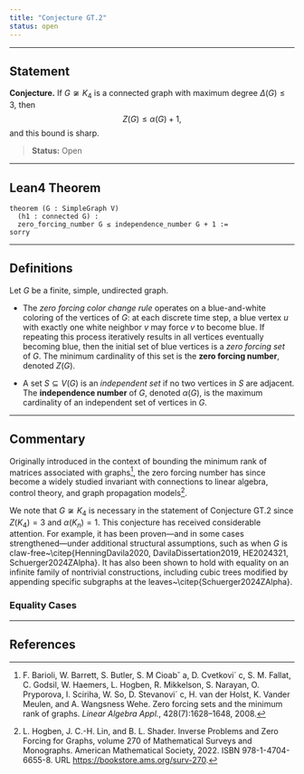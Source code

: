 ```yaml
---
title: "Conjecture GT.2"
status: open
---
```


---

## Statement

**Conjecture.** If $G \not\cong K_4$ is a connected graph with maximum degree $\Delta(G) \leq 3$, then
$$
Z(G) \leq \alpha(G) + 1,
$$
and this bound is sharp.

> **Status:** <span class="badge status-open">Open</span>

---

## Lean4 Theorem

```lean
theorem (G : SimpleGraph V)
  (h1 : connected G) :
  zero_forcing_number G ≤ independence_number G + 1 :=
sorry
```

---

## Definitions

Let $G$ be a finite, simple, undirected graph.

- The *zero forcing color change rule* operates on a blue-and-white coloring of the vertices of $G$: at each discrete time step, a blue vertex $u$ with exactly one white neighbor $v$ may force $v$ to become blue. If repeating this process iteratively results in all vertices eventually becoming blue, then the initial set of blue vertices is a *zero forcing set* of $G$. The minimum cardinality of this set is the **zero forcing number**, denoted $Z(G)$.

- A set $S\subseteq V(G)$ is an *independent set* if no two vertices in $S$ are adjacent. The **independence number** of $G$, denoted $\alpha(G)$, is the maximum cardinality of an independent set of vertices in $G$.

---

## Commentary

Originally introduced in the context of bounding the minimum rank of matrices associated with graphs[^aim], the zero forcing number has since become a widely studied invariant with connections to linear algebra, control theory, and graph propagation models[^zbook].

We note that $G \not\cong K_4$ is necessary in the statement of Conjecture GT.2 since $Z(K_4) = 3$ and $\alpha(K_n) = 1$. This conjecture has received considerable attention. For example, it has been proven—and in some cases strengthened—under additional structural assumptions, such as when $G$ is claw-free~\citep{HenningDavila2020, DavilaDissertation2019, HE2024321, Schuerger2024ZAlpha}. It has also been shown to hold with equality on an infinite family of nontrivial constructions, including cubic trees modified by appending specific subgraphs at the leaves~\citep{Schuerger2024ZAlpha}.

### Equality Cases

---

## References

[^aim]: F. Barioli, W. Barrett, S. Butler, S. M Cioab˘ a, D. Cvetkovi´ c, S. M. Fallat, C. Godsil, W. Haemers, L. Hogben, R. Mikkelson, S. Narayan, O. Pryporova, I. Sciriha, W. So, D. Stevanovi´ c, H. van der Holst, K. Vander Meulen, and A. Wangsness Wehe. Zero forcing sets and the minimum rank of graphs. *Linear Algebra Appl.*, 428(7):1628–1648, 2008.

[^zbook]: L. Hogben, J. C.-H. Lin, and B. L. Shader. Inverse Problems and Zero Forcing for Graphs, volume 270 of Mathematical Surveys and Monographs. American Mathematical Society, 2022. ISBN 978-1-4704-6655-8. URL <https://bookstore.ams.org/surv-270>.
